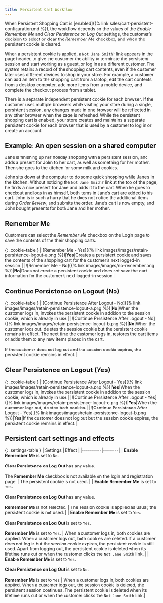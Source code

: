 ```yaml
---
title: Persistent Cart Workflow
---
```


When Persistent Shopping Cart is [enabled]({% link sales/cart-persistent-configuration.md %}), the workflow depends on the values of the _Enable Remember Me_ and _Clear Persistence on Log Out_ settings, the customer’s decision to select or clear the _Remember Me_ checkbox, and when the persistent cookie is cleared.

When a persistent cookie is applied, a `Not Jane Smith?` link appears in the page header, to give the customer the ability to terminate the persistent session and start working as a guest, or log in as a different customer. The system retains a record of the shopping cart contents, even if the customer later uses different devices to shop in your store. For example, a customer can add an item to the shopping cart from a laptop, edit the cart contents from a desktop computer, add more items from a mobile device, and complete the checkout process from a tablet.

There is a separate independent persistent cookie for each browser. If the customer uses multiple browsers while visiting your store during a single, persistent session, any changes made in one browser will be reflected in any other browser when the page is refreshed. While the persistent shopping cart is enabled, your store creates and maintains a separate persistent cookie for each browser that is used by a customer to log in or create an account.

## Example: An open session on a shared computer

Jane is finishing up her holiday shopping with a persistent session, and adds a present for John to her cart, as well as something for her mother. Then she goes to the kitchen for some milk and cookies.

John sits down at the computer to do some quick shopping while Jane’s in the kitchen. Without noticing the `Not Jane Smith?` link at the top of the page, he finds a nice present for Jane and adds it to the cart. When he goes to checkout and logs in as himself, both items in Jane’s cart are added to his cart. John is in such a hurry that he does not notice the additional items during _Order Review_, and submits the order.  Jane’s cart is now empty, and John bought presents for both Jane and her mother.

## Remember Me

Customers can select the _Remember Me_ checkbox on the Login page to save the contents of the their shopping carts.

{: .cookie-table }
|![Remember Me -  Yes]({% link images/images/retain-persistence-logout-a.png %})|**Yes**|Creates a persistent cookie and saves the contents of the shopping cart for the customer’s next logged-in session.|
|![Remember Me -  No]({% link images/images/no-remember.png %})|**No**|Does not create a persistent cookie and does not save the cart information for the customer’s next logged-in session.|

## Continue Persistence on Logout (No)

{: .cookie-table }
|![Continue Persistence After Logout - No]({% link images/images/retain-persistence-logout-a.png %})|**No**|When the customer logs in, invokes the persistent cookie in addition to the session cookie, which is already in use.|
|![Continue Persistence After Logout - No]({% link images/images/retain-persistence-logout-b.png %})|**No**|When the customer logs out, deletes the session cookie but the persistent cookie remains in effect. The next time the customer logs in, restores the cart items or adds them to any new items placed in the cart.<br/><br/>If the customer does not log out and the session cookie expires, the persistent cookie remains in effect.|

## Clear Persistence on Logout (Yes)

{: .cookie-table }
|![Continue Persistence After Logout - Yes]({% link images/images/retain-persistence-logout-a.png %})|**Yes**|When the customer logs in, invokes the persistent cookie in addition to the session cookie, which is already in use.|
|![Continue Persistence After Logout - Yes]({% link images/images/retain-persistence-logout-c.png %})|**Yes**|When the customer logs out, deletes both cookies.|
|![Continue Persistence After Logout - Yes]({% link images/images/retain-persistence-logout-b.png %})|**Yes**|If the customer does not log out but the session cookie expires, the persistent cookie remains in effect.|

## Persistent cart settings and effects

{: .settings-table }
| Settings | Effect |
|----------|--------|
| **Enable Remember Me** is set to `No`.<br/><br/>**Clear Persistence on Log Out** has any value.<br/><br/>The **Remember Me** checkbox is not available on the login and registration page. | The persistent cookie is not used. |
| **Enable Remember Me** is set to `Yes`.<br/><br/>**Clear Persistence on Log Out** has any value.<br/><br/>**Remember Me** is not selected. | The session cookie is applied as usual; the persistent cookie is not used. |
| **Enable Remember Me** is set to `Yes`.<br/><br/>**Clear Persistence on Log Out** is set to `Yes`.<br/><br/>**Remember Me** is set to `Yes`. | When a customer logs in, both cookies are applied. When a customer logs out, both cookies are deleted. If a customer does not log in but the session cookie expires, the persistent cookie is still used. Apart from logging out, the persistent cookie is deleted when its lifetime runs out or when the customer clicks the `Not Jane Smith` link. |
| **Enable Remember Me** is set to `Yes`.<br/><br/>**Clear Persistence on Log Out** is set to `No`.<br/><br/>**Remember Me** is set to `Yes` | When a customer logs in, both cookies are applied. When a customer logs out, the session cookie is deleted, the persistent session continues. The persistent cookie is deleted when its lifetime runs out or when the customer clicks the `Not Jane Smith` link.|

<style>
.cookie-table td:first-of-type {
  width: 200px;
}
.settings-table th:first-of-type  {
  width: 400px;
}
</style>